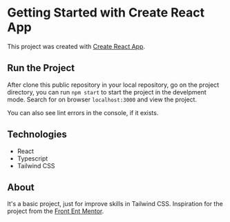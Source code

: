 # Getting Started with Create React App

This project was created with [Create React App](https://github.com/facebook/create-react-app).

## Run the Project
After clone this public repository in your local repository, go on the project directory, you can run `npm start` to start the project in the develpment mode. Search for on browser `localhost:3000` and view the project.

You can also see lint errors in the console, if it exists.

## Technologies
- React
- Typescript
- Tailwind CSS

## About
It's a basic project, just for improve skills in Tailwind CSS.
Inspiration for the project from the [Front Ent Mentor](https://www.frontendmentor.io/home).
